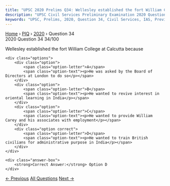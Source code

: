 ```yaml
---
title: "UPSC 2020 Prelims Q34: Wellesley established the fort William College at Calcutta b..."
description: "UPSC Civil Services Preliminary Examination 2020 Question 34 with options and answer"
keywords: "UPSC, Prelims, 2020, Question 34, Civil Services, IAS, Previous Year Questions"
---
```


<nav class="breadcrumb">
    <a href="../../">Home</a>
    <span>›</span>
    <a href="../">PIQ</a>
    <span>›</span>
    <a href="./">2020</a>
    <span>›</span>
    <span>Question 34</span>
</nav>

<div class="question-header">
    <div class="question-meta">
        <span class="year-badge">2020</span>
        <span class="question-number">Question 34</span>
        <span class="progress">34/100</span>
    </div>
    <div class="progress-bar">
        <div class="progress-fill" style="width: 34.0%"></div>
    </div>
</div>

<div class="question-content">
    <div class="question-text">
        <p>Wellesley established the fort William College at Calcutta because</p>
    </div>
    
    <div class="options">
        <div class="option">
            <span class="option-letter">A</span>
            <span class="option-text"><p>He was asked by the Board of Directors at London to do so</p></span>
        </div>
        <div class="option">
            <span class="option-letter">B</span>
            <span class="option-text"><p>He wanted to revive interest in oriental learning in India</p></span>
        </div>
        <div class="option">
            <span class="option-letter">C</span>
            <span class="option-text"><p>He wanted to provide William Carey and his associates with employment</p></span>
        </div>
        <div class="option correct">
            <span class="option-letter">D</span>
            <span class="option-text"><p>He wanted to train British civilians for administrative purpose in India</p></span>
        </div>
    </div>

    <div class="answer-box">
        <strong>Correct Answer:</strong> Option D
    </div>
</div>

<div class="question-nav">
    <a href="../q033-indigo-cultivation-in-india-declined-by-the-beginn/" class="nav-btn prev">← Previous</a>
    <a href="../" class="nav-btn center">All Questions</a>
    <a href="../q035-with-reference-to-the-history-of-india-ulgulan-or/" class="nav-btn next">Next →</a>
</div>
